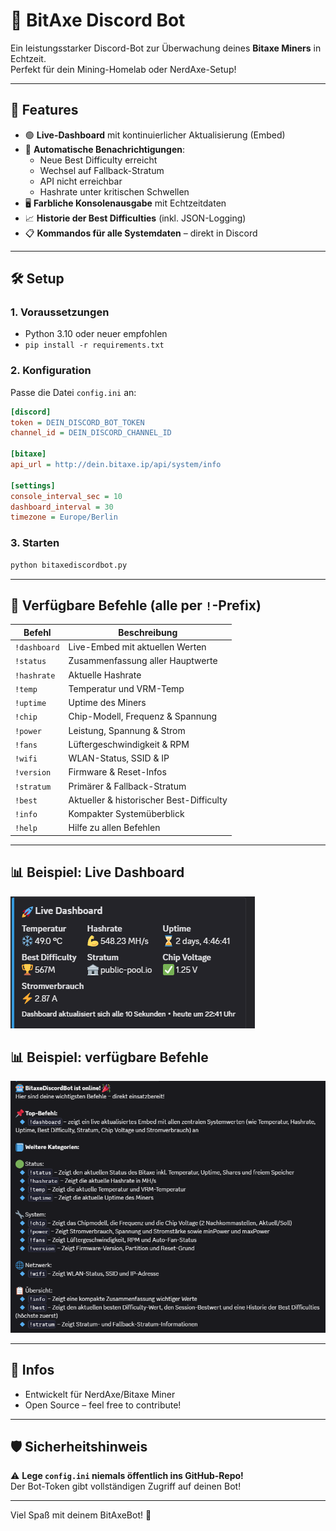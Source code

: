 # 🤖 BitAxe Discord Bot

Ein leistungsstarker Discord-Bot zur Überwachung deines **Bitaxe Miners** in Echtzeit.  
Perfekt für dein Mining-Homelab oder NerdAxe-Setup!

---

## 🚀 Features

- 🟢 **Live-Dashboard** mit kontinuierlicher Aktualisierung (Embed)
- 🔄 **Automatische Benachrichtigungen**:
  - Neue Best Difficulty erreicht
  - Wechsel auf Fallback-Stratum
  - API nicht erreichbar
  - Hashrate unter kritischen Schwellen
- 🖥 **Farbliche Konsolenausgabe** mit Echtzeitdaten
- 📈 **Historie der Best Difficulties** (inkl. JSON-Logging)
- 📋 **Kommandos für alle Systemdaten** – direkt in Discord

---

## 🛠 Setup

### 1. Voraussetzungen

- Python 3.10 oder neuer empfohlen
- `pip install -r requirements.txt`

### 2. Konfiguration

Passe die Datei `config.ini` an:

```ini
[discord]
token = DEIN_DISCORD_BOT_TOKEN
channel_id = DEIN_DISCORD_CHANNEL_ID

[bitaxe]
api_url = http://dein.bitaxe.ip/api/system/info

[settings]
console_interval_sec = 10
dashboard_interval = 30
timezone = Europe/Berlin
```

### 3. Starten

```bash
python bitaxediscordbot.py
```

---

## 💬 Verfügbare Befehle (alle per `!`-Prefix)

| Befehl       | Beschreibung |
|--------------|-------------|
| `!dashboard` | Live-Embed mit aktuellen Werten |
| `!status`    | Zusammenfassung aller Hauptwerte |
| `!hashrate`  | Aktuelle Hashrate |
| `!temp`      | Temperatur und VRM-Temp |
| `!uptime`    | Uptime des Miners |
| `!chip`      | Chip-Modell, Frequenz & Spannung |
| `!power`     | Leistung, Spannung & Strom |
| `!fans`      | Lüftergeschwindigkeit & RPM |
| `!wifi`      | WLAN-Status, SSID & IP |
| `!version`   | Firmware & Reset-Infos |
| `!stratum`   | Primärer & Fallback-Stratum |
| `!best`      | Aktueller & historischer Best-Difficulty |
| `!info`      | Kompakter Systemüberblick |
| `!help`      | Hilfe zu allen Befehlen |

---

## 📊 Beispiel: Live Dashboard

![Beispiel Embed](dashboard.png)

## 📊 Beispiel: verfügbare Befehle
![Befehlsübersicht](screenshot.png)

---

## 🧠 Infos

- Entwickelt für NerdAxe/Bitaxe Miner
- Open Source – feel free to contribute!

---

## 🛡 Sicherheitshinweis

⚠️ **Lege `config.ini` niemals öffentlich ins GitHub-Repo!**  
Der Bot-Token gibt vollständigen Zugriff auf deinen Bot!

---

Viel Spaß mit deinem BitAxeBot! 🥳
